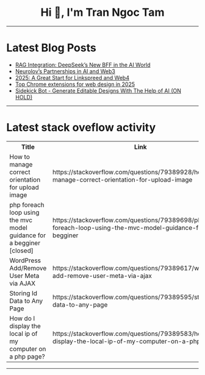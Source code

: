 <h1 align="center">Hi 👋, I'm Tran Ngoc Tam</h1>

---

# Latest Blog Posts 
<!-- BLOG-POST-LIST:START -->
- [RAG Integration: DeepSeek’s New BFF in the AI World](https://dev.to/aws-builders/rag-integration-deepseeks-new-bff-in-the-ai-world-4934)
- [Neurolov’s Partnerships in AI and Web3](https://dev.to/neurolov_ai_/neurolovs-partnerships-in-ai-and-web3-3anm)
- [2025: A Great Start for Linkspreed and Web4](https://dev.to/web4/2025-a-great-start-for-linkspreed-and-web4-576h)
- [Top Chrome extensions for web design in 2025](https://dev.to/paul_freeman/top-chrome-extensions-for-web-design-in-2025-1gah)
- [Sidekick Bot - Generate Editable Designs With The Help of AI &lpar;ON HOLD&rpar;](https://dev.to/schemetastic/sidekick-bot-generate-editable-designs-with-the-help-of-ai-on-hold-3fpl)
<!-- BLOG-POST-LIST:END -->

---

# Latest stack oveflow activity
<table>
  <tr><th>Title</th><th>Link</th></tr>
  <!-- STACKOVERFLOW:START --><tr><td>How to manage correct orientation for upload image</td><td>https://stackoverflow.com/questions/79389928/how-to-manage-correct-orientation-for-upload-image</td></tr><tr><td>php foreach loop using the mvc model guidance for a begginer [closed]</td><td>https://stackoverflow.com/questions/79389698/php-foreach-loop-using-the-mvc-model-guidance-for-a-begginer</td></tr><tr><td>WordPress Add/Remove User Meta via AJAX</td><td>https://stackoverflow.com/questions/79389617/wordpress-add-remove-user-meta-via-ajax</td></tr><tr><td>Storing Id Data to Any Page</td><td>https://stackoverflow.com/questions/79389595/storing-id-data-to-any-page</td></tr><tr><td>How do I display the local ip of my computer on a php page?</td><td>https://stackoverflow.com/questions/79389583/how-do-i-display-the-local-ip-of-my-computer-on-a-php-page</td></tr><!-- STACKOVERFLOW:END -->
</table>

---


